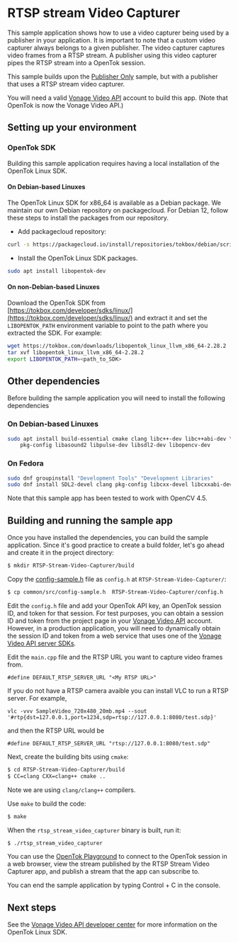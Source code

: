 # RTSP stream Video Capturer

This sample application shows how to use a video capturer being used by a
publisher in your application. It is important to note that a custom video
capturer always belongs to a given publisher. The video capturer captures
video frames from a RTSP stream. A publisher using this video capturer pipes the
RTSP stream into a OpenTok session.

This sample builds upon the [Publisher Only](../Publisher-Only) sample, but with
a publisher that uses a RTSP stream video capturer.

You will need a valid [Vonage Video API](https://tokbox.com/developer/)
account to build this app. (Note that OpenTok is now the Vonage Video API.)

## Setting up your environment

### OpenTok SDK

Building this sample application requires having a local installation of the
OpenTok Linux SDK.

#### On Debian-based Linuxes

The OpenTok Linux SDK for x86_64 is available as a Debian
package. We maintain our own Debian repository on packagecloud. 
For Debian 12, follow these steps to install the packages from our repository.

* Add packagecloud repository:

```bash
curl -s https://packagecloud.io/install/repositories/tokbox/debian/script.deb.sh | sudo bash
```

* Install the OpenTok Linux SDK packages.

```bash
sudo apt install libopentok-dev
```

#### On non-Debian-based Linuxes

Download the OpenTok SDK from [https://tokbox.com/developer/sdks/linux/](https://tokbox.com/developer/sdks/linux/)
and extract it and set the `LIBOPENTOK_PATH` environment variable to point to the path where you extracted the SDK.
For example:

```bash
wget https://tokbox.com/downloads/libopentok_linux_llvm_x86_64-2.28.2
tar xvf libopentok_linux_llvm_x86_64-2.28.2
export LIBOPENTOK_PATH=<path_to_SDK>
```

## Other dependencies

Before building the sample application you will need to install the following dependencies

### On Debian-based Linuxes

```bash
sudo apt install build-essential cmake clang libc++-dev libc++abi-dev \
    pkg-config libasound2 libpulse-dev libsdl2-dev libopencv-dev
```

### On Fedora

```bash
sudo dnf groupinstall "Development Tools" "Development Libraries"
sudo dnf install SDL2-devel clang pkg-config libcxx-devel libcxxabi-devel cmake opencv-devel
```

Note that this sample app has been tested to work with OpenCV 4.5.

## Building and running the sample app


Once you have installed the dependencies, you can build the sample application.
Since it's good practice to create a build folder, let's go ahead and create it
in the project directory:

```bash
$ mkdir RTSP-Stream-Video-Capturer/build
```

Copy the [config-sample.h](../common/src/config-sample.h) file as `config.h` at
`RTSP-Stream-Video-Capturer/`:

```bash
$ cp common/src/config-sample.h  RTSP-Stream-Video-Capturer/config.h
```

Edit the `config.h` file and add your OpenTok API key,
an OpenTok session ID, and token for that session. For test purposes,
you can obtain a session ID and token from the project page in your
[Vonage Video API](https://tokbox.com/developer/) account. However,
in a production application, you will need to dynamically obtain the session
ID and token from a web service that uses one of
the [Vonage Video API server SDKs](https://tokbox.com/developer/sdks/server/).

Edit the `main.cpp` file and the RTSP URL you want to capture video frames from.
```
#define DEFAULT_RTSP_SERVER_URL "<My RTSP URL>"
```

If you do not have a RTSP camera avaible you can install VLC to run a RTSP server. For example,

```
vlc -vvv SampleVideo_720x480_20mb.mp4 --sout '#rtp{dst=127.0.0.1,port=1234,sdp=rtsp://127.0.0.1:8080/test.sdp}'
```
and then the RTSP URL would be
```
#define DEFAULT_RTSP_SERVER_URL "rtsp://127.0.0.1:8080/test.sdp"
```

Next, create the building bits using `cmake`:

```bash
$ cd RTSP-Stream-Video-Capturer/build
$ CC=clang CXX=clang++ cmake ..
```

Note we are using `clang/clang++` compilers.

Use `make` to build the code:

```bash
$ make
```

When the `rtsp_stream_video_capturer` binary is built, run it:

```bash
$ ./rtsp_stream_video_capturer
```

You can use the [OpenTok Playground](https://tokbox.com/developer/tools/playground/)
to connect to the OpenTok session in a web browser, view the stream published
by the RTSP Stream Video Capturer app, and publish a stream that the app can subscribe to.

You can end the sample application by typing Control + C in the console.

## Next steps

See the [Vonage Video API developer center](https://tokbox.com/developer/)
for more information on the OpenTok Linux SDK.
